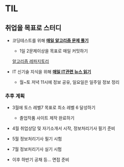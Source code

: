 # TIL

## 취업을 목표로 스터디

- 코딩테스트를 위해 **<u>매일 알고리즘 문제 풀기</u>**
    - 1일 2문제이상을 목표로 매일 커밋하기

  [알고리즘 레파지토리](https://github.com/chlee1001/Algorithm )

- IT 신기술 지식을 위해 **<u>매일 IT관련 뉴스 읽기</u>**
    - 월~토 저녁 11시에 정보 공유, 일요일은 일주일 정보 정리

### 추후 계획

- 3월에 토스 레벨7 목표로 최소 레벨 6 달성하기
    - 졸업작품 사이트 제작 완료하기

- 4월 취업상담 및 자기소개서 시작, 정보처리기사 필기 준비
- 5월 정보처리기사 필기 시험
- 7월 정보처리기사 실기 시험
- 이후 하반기 공채 등... 면접 준비